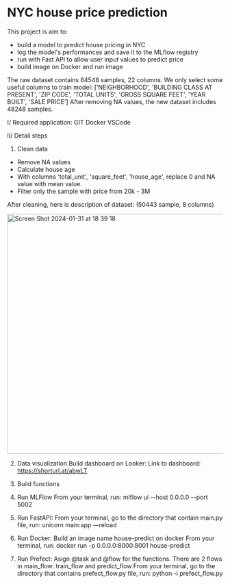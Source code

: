 # NYC house price prediction
This project is aim to:
- build a model to predict house pricing in NYC
- log the model's performances and save it to the MLflow registry
- run with Fast API to allow user input values to predict price
- build image on Docker and run image

The raw dataset contains 84548 samples, 22 columns. We only select some useful columns to train model:
['NEIGHBORHOOD', 'BUILDING CLASS AT PRESENT', 'ZIP CODE', 'TOTAL UNITS', 'GROSS SQUARE FEET', 'YEAR BUILT', 'SALE PRICE']
After removing NA values, the new dataset includes 48248 samples.

I/ Required application:
GIT
Docker
VSCode

II/ Detail steps
1. Clean data
- Remove NA values
- Calculate house age
- With columns 'total_unit', 'square_feet', 'house_age', replace 0 and NA value with mean value.
- Filter only the sample with price from 20k - 3M

After cleaning, here is description of dataset: (50443 sample, 8 columns)

<img width="560" alt="Screen Shot 2024-01-31 at 18 39 18" src="https://github.com/VivianeLe/NYC-home-value/assets/95589311/89e8808c-8da9-44c8-a9dc-5c31b256bb11">

2. Data visualization
Build dashboard on Looker:
Link to dashboard: https://shorturl.at/abwLT

3. Build functions

4. Run MLFlow
From your terminal, run: 
mlflow ui --host 0.0.0.0 --port 5002

5. Run FastAPI:
From your terminal, go to the directory that contain main.py file, run:
unicorn main:app —reload

6. Run Docker:
Build an image name house-predict on docker
From your terminal, run:
docker run -p 0.0.0.0:8000:8001 house-predict

7. Run Prefect:
Asign @task and @flow for the functions. There are 2 flows in main_flow: train_flow and predict_flow
From your terminal, go to the directory that contains prefect_flow.py file, run:
python -i prefect_flow.py
